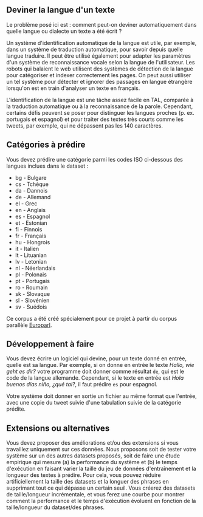 Deviner la langue d'un texte
----------------------------

Le problème posé ici est : comment peut-on deviner automatiquement dans quelle langue ou dialecte un texte a été écrit ?

Un système d'identification automatique de la langue est utile, par exemple, dans un système de traduction automatique, pour savoir depuis quelle langue traduire. Il peut être utilisé également pour adapter les paramètres d'un système de reconnaissance vocale selon la langue de l'utilisateur. Les robots qui balaient le web utilisent des systèmes de détection de la langue pour catégoriser et indexer correctement les pages. On peut aussi utiliser un tel système pour détecter et ignorer des passages en langue étrangère lorsqu'on est en train d'analyser un texte en français.

L'identification de la langue est une tâche assez facile en TAL, comparée à la traduction automatique ou à la reconnaissance de la parole. Cependant, certains défis peuvent se poser pour distinguer les langues proches (p. ex. portugais et espagnol) et pour traiter des textes très courts comme les tweets, par exemple, qui ne dépassent pas les 140 caractères. 

## Catégories à prédire

Vous devez prédire une catégorie parmi les codes ISO ci-dessous des langues inclues dans le dataset :
  * bg - Bulgare
  * cs - Tchèque
  * da - Dannois
  * de - Allemand
  * el - Grec
  * en - Anglais
  * es - Espagnol
  * et - Estonian
  * fi - Finnois
  * fr - Français
  * hu - Hongrois
  * it - Italien
  * lt - Lituanian
  * lv - Letonian
  * nl - Néerlandais
  * pl - Polonais
  * pt - Portugais
  * ro - Roumain
  * sk - Slovaque
  * sl - Slovénien
  * sv - Suédois

Ce corpus a été créé spécialement pour ce projet à partir du corpus parallèle [Europarl](https://www.statmt.org/europarl/).

## Développement à faire

Vous devez écrire un logiciel qui devine, pour un texte donné en entrée, quelle est sa langue. Par exemple, si on donne en entrée le texte _Hallo, wie geht es dir?_ votre programme doit donner comme résultat `de`, qui est le code de la langue allemande. Cependant, si le texte en entrée est _Hola buenos días niño, ¿qué tal?_, il faut prédire `es` pour espagnol.

Votre système doit donner en sortie un fichier au même format que l'entrée, avec une copie du tweet suivie d'une tabulation suivie de la catégorie prédite.

## Extensions ou alternatives

Vous devez proposer des améliorations et/ou des extensions si vous travaillez uniquement sur ces données. Nous proposons soit de tester votre système sur un des autres datasets proposés, soit de faire une étude empirique qui mesure (a) la performance du système et (b) le temps d'exécution en faisant varier la taille du jeu de données d'entraînement et la longueur des textes à prédire. Pour cela, vous pouvez réduire artificiellement la taille des datasets et la longuer des phrases en supprimant tout ce qui dépasse un certain seuil. Vous créerez des datasets de taille/longueur incrémentale, et vous ferez une courbe pour montrer comment la performance et le temps d'exécution évoluent en fonction de la taille/longueur du dataset/des phrases.
